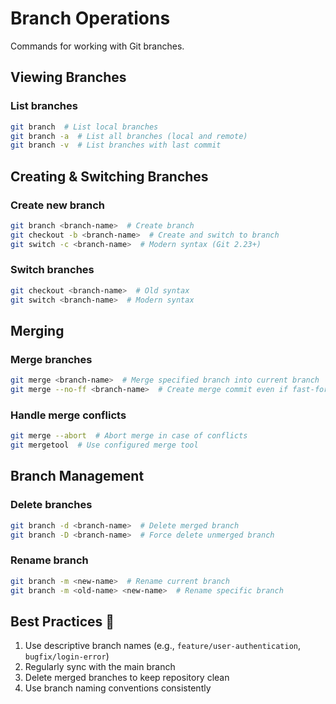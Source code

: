# Branch Operations

Commands for working with Git branches.

## Viewing Branches

### List branches
```bash
git branch  # List local branches
git branch -a  # List all branches (local and remote)
git branch -v  # List branches with last commit
```

## Creating & Switching Branches

### Create new branch
```bash
git branch <branch-name>  # Create branch
git checkout -b <branch-name>  # Create and switch to branch
git switch -c <branch-name>  # Modern syntax (Git 2.23+)
```

### Switch branches
```bash
git checkout <branch-name>  # Old syntax
git switch <branch-name>  # Modern syntax
```

## Merging

### Merge branches
```bash
git merge <branch-name>  # Merge specified branch into current branch
git merge --no-ff <branch-name>  # Create merge commit even if fast-forward is possible
```

### Handle merge conflicts
```bash
git merge --abort  # Abort merge in case of conflicts
git mergetool  # Use configured merge tool
```

## Branch Management

### Delete branches
```bash
git branch -d <branch-name>  # Delete merged branch
git branch -D <branch-name>  # Force delete unmerged branch
```

### Rename branch
```bash
git branch -m <new-name>  # Rename current branch
git branch -m <old-name> <new-name>  # Rename specific branch
```

## Best Practices 🎯

1. Use descriptive branch names (e.g., `feature/user-authentication`, `bugfix/login-error`)
2. Regularly sync with the main branch
3. Delete merged branches to keep repository clean
4. Use branch naming conventions consistently